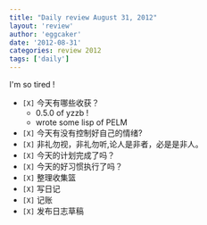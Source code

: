 ```yaml
---
title: "Daily review August 31, 2012" 
layout: 'review'
author: 'eggcaker'
date: '2012-08-31'
categories: review 2012
tags: ['daily']
---
```



I'm so tired !

  * `[X]` 今天有哪些收获？ 
    * 0.5.0 of yzzb ! 
    * wrote some lisp of PELM 
  * `[X]` 今天有没有控制好自己的情绪? 
  * `[X]` 非礼勿视，非礼勿听,论人是非者，必是是非人。 
  * `[X]` 今天的计划完成了吗？ 
  * `[X]` 今天的好习惯执行了吗？ 
  * `[X]` 整理收集篮 
  * `[X]` 写日记 
  * `[X]` 记账 
  * `[X]` 发布日志草稿 

